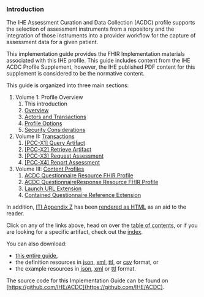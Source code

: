 ### Introduction
The IHE Assessment Curation and Data Collection (ACDC) profile supports the selection
of assessment instruments from a repository and the integration of those instruments
into a provider workflow for the capture of assessment data for a given patient.

This implementation guide provides the FHIR Implementation materials associated with
this IHE profile.  This guide includes content from the IHE ACDC Profile Supplement,
however, the IHE published PDF content for this supplement is considered to be the
normative content.

This guide is organized into three main sections:
1. Volume 1: Profile Overview
    1. This introduction
    2. [Overview](overview.html)
    3. [Actors and Transactions](actorsandtransactions.html)
    4. [Profile Options](profileoptions.html)
    5. [Security Considerations](securityconsiderations.html)
2. Volume II: [Transactions](transactions.html)
    1. [[PCC-X1] Query Artifact](queryartifact.html)
    2. [[PCC-X2] Retrieve Artifact](retrieveartifact.html)
    3. [[PCC-X3] Request Assessment](requestassessment.html)
    4. [[PCC-X4] Report Assessment](reportassessment.html)
3. Volume III: [Content Profiles](contentprofiles.html)
    1. [ACDC Questionnaire Resource FHIR Profile](ihe-acdc-questionnaire.html "Questionnaire")
    2. [ACDC QuestionnaireResponse Resource FHIR Profile](ihe-acdc-questionnaireresponse.html "QuestionnaireResponse")
    3. [Launch URL Extension](extension-questionnaire-launchurl.html)
    4. [Contained Questionnaire Reference Extension](extension-ihe-acdc-contained-questionnairereference.html)

In addition, [ITI Appendix Z](https://www.ihe.net/uploadedFiles/Documents/ITI/IHE_ITI_Suppl_Appx-Z.pdf) has
been [rendered as HTML](appendixz.html) as an aid to the reader.

Click on any of the links above, head on over the [table of contents](toc.html), or
if you are looking for a specific artifact, check out the [index](artifacts.html).

You can also download:
* [this entire guide](full-ig.zip),
* the definition resources in [json](definitions.json.zip), [xml](definitions.xml.zip), [ttl](definitions.ttl.zip), or [csv](csvs.zip) format, or
* the example resources in [json](examples.json.zip), [xml](examples.xml.zip) or [ttl](examples.ttl.zip) format.

The source code for this Implementation Guide can be found on [https://github.com/IHE/ACDC](https://github.com/IHE/ACDC).
